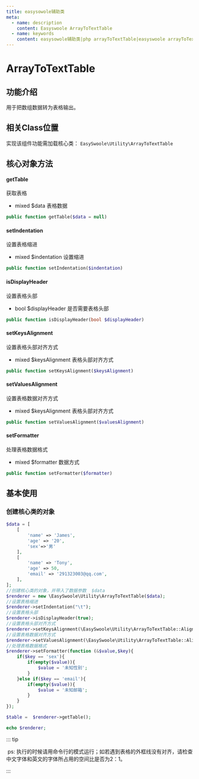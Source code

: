 ```yaml
---
title: easysowole辅助类
meta:
  - name: description
    content: Easyswoole ArrayToTextTable
  - name: keywords
    content: easysowole辅助类|php arrayToTextTable|easyswoole arrayToTextTable
---
```


# ArrayToTextTable


##  功能介绍

用于把数组数据转为表格输出。

## 相关Class位置

实现该组件功能需加载核心类：
`EasySwoole\Utility\ArrayToTextTable`

## 核心对象方法

#### getTable

获取表格

- mixed $data 表格数据

```php
public function getTable($data = null)
```



#### setIndentation

设置表格缩进

- mixed $indentation 设置缩进

```php
public function setIndentation($indentation)
```



#### isDisplayHeader

设置表格头部

- bool $displayHeader 是否需要表格头部

```php
public function isDisplayHeader(bool $displayHeader)
```



#### setKeysAlignment

设置表格头部对齐方式

- mixed $keysAlignment 表格头部对齐方式

```php
public function setKeysAlignment($keysAlignment)
```



#### setValuesAlignment

设置表格数据对齐方式

- mixed $keysAlignment 表格头部对齐方式

```php
public function setValuesAlignment($valuesAlignment)
```



#### setFormatter

处理表格数据格式

- mixed $formatter 数据方式

```php
public function setFormatter($formatter)
```





## 基本使用



### 创建核心类的对象

```php
$data = [
    [
        'name' => 'James',
        'age' => '20',
        'sex'=>'男'
    ],
    [
        'name' => 'Tony',
        'age' => 50,
        'email' => '291323003@qq.com',
    ],
];
//创建核心类的对象，并带入了数据参数  $data
$renderer = new \EasySwoole\Utility\ArrayToTextTable($data);
//设置表格缩进
$renderer->setIndentation("\t");
//设置表格头部
$renderer->isDisplayHeader(true);
//设置表格头部对齐方式
$renderer->setKeysAlignment(\EasySwoole\Utility\ArrayToTextTable::AlignLeft);
//设置表格数据对齐方式
$renderer->setValuesAlignment(\EasySwoole\Utility\ArrayToTextTable::AlignLeft);
//处理表格数据格式
$renderer->setFormatter(function (&$value,$key){
    if($key == 'sex'){
        if(empty($value)){
            $value = '未知性别';
        }
    }else if($key == 'email'){
        if(empty($value)){
            $value = '未知邮箱';
        }
    }
});

$table =  $renderer->getTable();

echo $renderer;
```

::: tip

​		ps: 执行的时候请用命令行的模式运行；如若遇到表格的外框线没有对齐，请检查中文字体和英文的字体所占用的空间比是否为2：1。

:::



